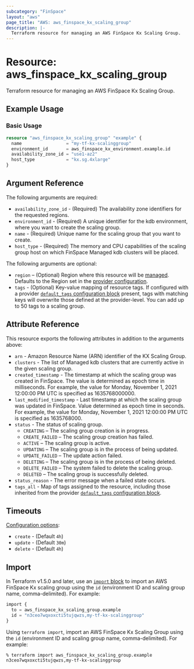 ```yaml
---
subcategory: "FinSpace"
layout: "aws"
page_title: "AWS: aws_finspace_kx_scaling_group"
description: |-
  Terraform resource for managing an AWS FinSpace Kx Scaling Group.
---
```


# Resource: aws_finspace_kx_scaling_group

Terraform resource for managing an AWS FinSpace Kx Scaling Group.

## Example Usage

### Basic Usage

```terraform
resource "aws_finspace_kx_scaling_group" "example" {
  name                 = "my-tf-kx-scalinggroup"
  environment_id       = aws_finspace_kx_environment.example.id
  availability_zone_id = "use1-az2"
  host_type            = "kx.sg.4xlarge"
}
```

## Argument Reference

The following arguments are required:

* `availability_zone_id` - (Required) The availability zone identifiers for the requested regions.
* `environment_id` - (Required) A unique identifier for the kdb environment, where you want to create the scaling group.
* `name` - (Required) Unique name for the scaling group that you want to create.
* `host_type` - (Required) The memory and CPU capabilities of the scaling group host on which FinSpace Managed kdb clusters will be placed.

The following arguments are optional:

* `region` – (Optional) Region where this resource will be [managed](https://docs.aws.amazon.com/general/latest/gr/rande.html#regional-endpoints). Defaults to the Region set in the [provider configuration](https://registry.terraform.io/providers/hashicorp/aws/latest/docs#aws-configuration-reference).
* `tags` - (Optional) Key-value mapping of resource tags. If configured with a provider [`default_tags` configuration block](/docs/providers/aws/index.html#default_tags-configuration-block) present, tags with matching keys will overwrite those defined at the provider-level. You can add up to 50 tags to a scaling group.

## Attribute Reference

This resource exports the following attributes in addition to the arguments above:

* `arn` - Amazon Resource Name (ARN) identifier of the KX Scaling Group.
* `clusters` - The list of Managed kdb clusters that are currently active in the given scaling group.
* `created_timestamp` - The timestamp at which the scaling group was created in FinSpace. The value is determined as epoch time in milliseconds. For example, the value for Monday, November 1, 2021 12:00:00 PM UTC is specified as 1635768000000.
* `last_modified_timestamp` - Last timestamp at which the scaling group was updated in FinSpace. Value determined as epoch time in seconds. For example, the value for Monday, November 1, 2021 12:00:00 PM UTC is specified as 1635768000.
* `status` - The status of scaling group.
    * `CREATING` – The scaling group creation is in progress.
    * `CREATE_FAILED` – The scaling group creation has failed.
    * `ACTIVE` – The scaling group is active.
    * `UPDATING` – The scaling group is in the process of being updated.
    * `UPDATE_FAILED` – The update action failed.
    * `DELETING` – The scaling group is in the process of being deleted.
    * `DELETE_FAILED` – The system failed to delete the scaling group.
    * `DELETED` – The scaling group is successfully deleted.
* `status_reason` - The error message when a failed state occurs.
* `tags_all` - Map of tags assigned to the resource, including those inherited from the provider [`default_tags` configuration block](/docs/providers/aws/index.html#default_tags-configuration-block).

## Timeouts

[Configuration options](https://developer.hashicorp.com/terraform/language/resources/syntax#operation-timeouts):

* `create` - (Default `4h`)
* `update` - (Default `30m`)
* `delete` - (Default `4h`)

## Import

In Terraform v1.5.0 and later, use an [`import` block](https://developer.hashicorp.com/terraform/language/import) to import an AWS FinSpace Kx scaling group using the `id` (environment ID and scaling group name, comma-delimited). For example:

```terraform
import {
  to = aws_finspace_kx_scaling_group.example
  id = "n3ceo7wqxoxcti5tujqwzs,my-tf-kx-scalinggroup"
}
```

Using `terraform import`, import an AWS FinSpace Kx Scaling Group using the `id` (environment ID and scaling group name, comma-delimited). For example:

```console
% terraform import aws_finspace_kx_scaling_group.example n3ceo7wqxoxcti5tujqwzs,my-tf-kx-scalinggroup
```
